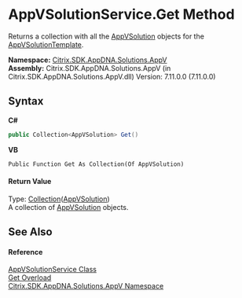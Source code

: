 # AppVSolutionService.Get Method 
 

Returns a collection with all the <a href="d8488114-88aa-585b-c24c-ca05f94c160f">AppVSolution</a> objects for the <a href="806c9200-d1a7-1c78-a525-4d7d31561e51">AppVSolutionTemplate</a>.

**Namespace:**&nbsp;<a href="a638ea88-d709-bd82-5735-d58961438ce5">Citrix.SDK.AppDNA.Solutions.AppV</a><br />**Assembly:**&nbsp;Citrix.SDK.AppDNA.Solutions.AppV (in Citrix.SDK.AppDNA.Solutions.AppV.dll) Version: 7.11.0.0 (7.11.0.0)

## Syntax

**C#**
```csharp
public Collection<AppVSolution> Get()
```

**VB**
```vbnet
Public Function Get As Collection(Of AppVSolution)
```


#### Return Value
Type: <a href="http://msdn2.microsoft.com/en-us/library/ms132397" target="_blank">Collection</a>(<a href="d8488114-88aa-585b-c24c-ca05f94c160f">AppVSolution</a>)<br />A collection of <a href="d8488114-88aa-585b-c24c-ca05f94c160f">AppVSolution</a> objects.

## See Also


#### Reference
<a href="a1d9583a-771a-45b6-2a50-4e49888c7680">AppVSolutionService Class</a><br /><a href="5ebeae48-6dce-ca7e-d99c-5a1d7a4fdb6c">Get Overload</a><br /><a href="a638ea88-d709-bd82-5735-d58961438ce5">Citrix.SDK.AppDNA.Solutions.AppV Namespace</a><br />